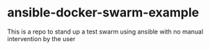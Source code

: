 # ansible-docker-swarm-example
This is a repo to stand up a test swarm using ansible with no manual intervention by the user
